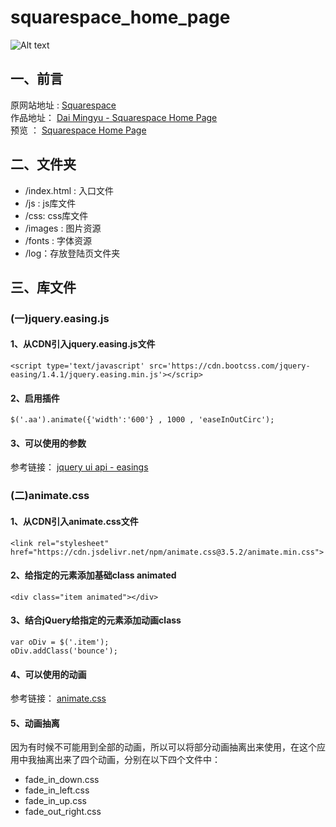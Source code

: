 # squarespace_home_page
![Alt text](https://raw.githubusercontent.com/daimingyu/photos/master/camera.jpg)

## 一、前言

原网站地址 : [Squarespace](https://www.squarespace.com/)<br>
作品地址： [Dai Mingyu - Squarespace Home Page](https://github.com/daimingyu/squarespace_home_page)<br>
预览 ： [Squarespace Home Page](http://isiqi.me/squarespace_home_page/)

## 二、文件夹


* /index.html : 入口文件
* /js : js库文件
* /css: css库文件
* /images : 图片资源
* /fonts : 字体资源
* /log：存放登陆页文件夹

## 三、库文件

### (一)jquery.easing.js

#### 1、从CDN引入jquery.easing.js文件

```
<script type='text/javascript' src='https://cdn.bootcss.com/jquery-easing/1.4.1/jquery.easing.min.js'></scrip>
```
#### 2、启用插件

```
$('.aa').animate({'width':'600'} , 1000 , 'easeInOutCirc');
```

#### 3、可以使用的参数

参考链接： [jquery ui api - easings](http://www.runoob.com/jqueryui/api-easings.html)

### (二)animate.css

#### 1、从CDN引入animate.css文件

```
<link rel="stylesheet" href="https://cdn.jsdelivr.net/npm/animate.css@3.5.2/animate.min.css">
```
#### 2、给指定的元素添加基础class animated

```
<div class="item animated"></div>
```

#### 3、结合jQuery给指定的元素添加动画class

```
var oDiv = $('.item');
oDiv.addClass('bounce');
```
#### 4、可以使用的动画

参考链接： [animate.css](https://daneden.github.io/animate.css/)

#### 5、动画抽离

因为有时候不可能用到全部的动画，所以可以将部分动画抽离出来使用，在这个应用中我抽离出来了四个动画，分别在以下四个文件中：

* fade_in_down.css
* fade_in_left.css
* fade_in_up.css
* fade_out_right.css

